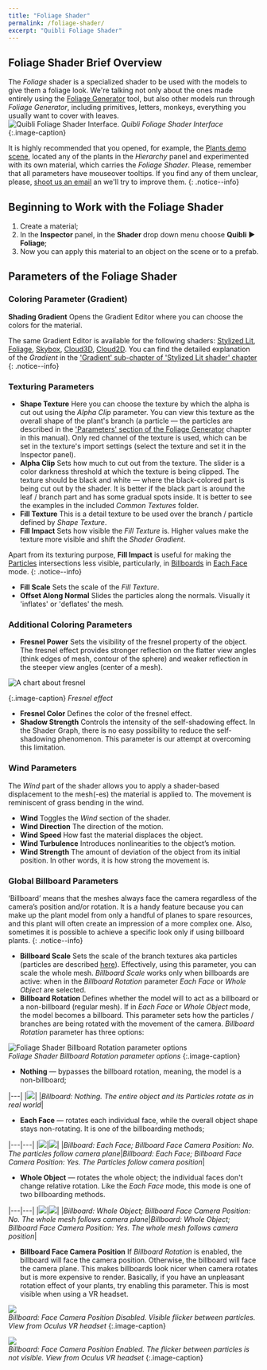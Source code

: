 ```yaml
---
title: "Foliage Shader"
permalink: /foliage-shader/
excerpt: "Quibli Foliage Shader"
---
```



## Foliage Shader Brief Overview

The _Foliage_ shader is a specialized shader to be used with the models to give them a foliage look. We're talking not only about the ones made entirely using the [Foliage Generator](../foliage-generator) tool, but also other models run through _Foliage Generator_, including primitives, letters, monkeys, everything you usually want to cover with leaves.  
![Quibli Foliage Shader Interface](../assets/images/manual_images/quibli_foliage_shader_interface.png). 
*Quibli Foliage Shader Interface*  
{:.image-caption}

It is highly recommended that you opened, for example, the [Plants demo scene](../demo-scenes/#plants-scene), located any of the plants in the _Hierarchy_ panel and experimented with its own material, which carries the _Foliage Shader_. Please, remember that all parameters have mouseover tooltips. If you find any of them unclear, please, [shoot us an email](../contact-details) an we'll try to improve them.
{: .notice--info}


## Beginning to Work with the Foliage Shader

  1. Create a material;
  1. In the **Inspector** panel, in the **Shader** drop down menu choose **Quibli** ▶︎ **Foliage**;
  1. Now you can apply this material to an object on the scene or to a prefab.

## Parameters of the Foliage Shader

### Coloring Parameter (Gradient)

**Shading Gradient** Opens the Gradient Editor where you can choose the colors for the material.

The same Gradient Editor is available for the following shaders: [Stylized Lit](../stylized-lit-shader), [Foliage](../foliage-shader), [Skybox](../skybox-shader), [Cloud3D](../cloud3d-shader), [Cloud2D](../cloud2d-shader). You can find the detailed explanation of the _Gradient_ in the ['Gradient' sub-chapter of 'Stylized Lit shader' chapter](../stylized-lit-shader/#gradient)  
{: .notice--info}

### Texturing Parameters

- **Shape Texture** Here you can choose the texture by which the alpha is cut out using the _Alpha Clip_ parameter. You can view this texture as the overall shape of the plant's branch (a particle — the particles are described in the ['Parameters' section of the Foliage Generator](../foliage-generator#parameters-of-the-foliage-generator) chapter in this manual). Only red channel of the texture is used, which can be set in the texture's import settings (select the texture and set it in the Inspector panel).
- **Alpha Clip**  Sets how much to cut out from the texture. The slider is a color darkness threshold at which the texture is being clipped. The texture should be black and white — where the black-colored part is being cut out by the shader. It is better if the black part is around the leaf / branch part and has some gradual spots inside. It is better to see the examples in the included _Common Textures_ folder.
- **Fill Texture** This is a detail texture to be used over the branch / particle defined by _Shape Texture_.
- **Fill Impact** Sets how visible the _Fill Texture_ is. Higher values make the texture more visible and shift the _Shader Gradient_.

Apart from its texturing purpose, **Fill Impact** is useful for making the [Particles](foliage-generator/#generation-parameters) intersections less visible, particularly, in [Billboards](../foliage-generator/#billboard-approach) in [Each Face](..foliage-shader/#global-billboard-parameters) mode.
{: .notice--info}

- **Fill Scale** Sets the scale of the _Fill Texture_.
- **Offset Along Normal** Slides the particles along the normals. Visually it 'inflates' or 'deflates' the mesh.

### Additional Coloring Parameters

- **Fresnel Power** Sets the visibility of the fresnel property of the object. The fresnel effect provides stronger reflection on the flatter view angles (think edges of mesh, contour of the sphere) and weaker reflection in the steeper view angles (center of a mesh).

![A chart about fresnel](../assets/images/manual_images/fresnel_chart.png)

{:.image-caption}
*Fresnel effect*

- **Fresnel Color** Defines the color of the fresnel effect.
- **Shadow Strength** Controls the intensity of the self-shadowing effect. In the Shader Graph, there is no easy possibility to reduce the self-shadowing phenomenon. This parameter is our attempt at overcoming this limitation. 

### Wind Parameters

The _Wind_ part of the shader allows you to apply a shader-based displacement to the mesh(-es) the material is applied to. The movement is reminiscent of grass bending in the wind.

- **Wind** Toggles the _Wind_ section of the shader.
- **Wind Direction** The direction of the motion.
- **Wind Speed** How fast the material displaces the object.
- **Wind Turbulence** Introduces nonlinearities to the object’s motion.
- **Wind Strength** The amount of deviation of the object from its initial position. In other words, it is how strong the movement is.

### Global Billboard Parameters

‘Billboard’ means that the meshes always face the camera regardless of the camera’s position and/or rotation. It is a handy feature because you can make up the plant model from only a handful of planes to spare resources, and this plant will often create an impression of a more complex one. Also, sometimes it is possible to achieve a specific look only if using billboard plants.
{: .notice--info}

- **Billboard Scale** Sets the scale of the branch textures aka particles (particles are described [here](../foliage-generator#parameters-of-the-foliage-generator)). Effectively, using this parameter, you can scale the whole mesh. _Billboard Scale_ works only when billboards are active: when in the _Billboard Rotation_ parameter _Each Face_ or _Whole Object_ are selected.
- **Billboard Rotation** Defines whether the model will to act as a billboard or a non-billboard (regular mesh). If in _Each Face_ or _Whole Object_ mode, the model becomes a billboard. This parameter sets how the particles / branches are being rotated with the movement of the camera. _Billboard Rotation_ parameter has three options:  

![Foliage Shader Billboard Rotation parameter options](../assets/images/manual_images/quibli_foliage_shader_billboard_rotation_options.png)  
*Foliage Shader Billboard Rotation parameter options*
{:.image-caption}

  * **Nothing** — bypasses the billboard rotation, meaning, the model is a non-billboard;  

|---|
|![](../assets/images/manual_images/billboard_nothing.gif)|
|*Billboard: Nothing. The entire object and its Particles rotate as in real world*|

  * **Each Face** — rotates each individual face, while the overall object shape stays non-rotating. It is one of the billboarding methods;  

|---|---|
|![](../assets/images/manual_images/billboard_each_face_bfcp_no.gif)|![](../assets/images/manual_images/billboard_each_face_bfcp_yes.gif)|
|*Billboard: Each Face; Billboard Face Camera Position: No. The particles follow camera plane*|*Billboard: Each Face; Billboard Face Camera Position: Yes. The Particles follow camera position*|

  * **Whole Object** — rotates the whole object; the individual faces don't change relative rotation. Like the _Each Face_ mode, this mode is one of two billboarding methods.  

|---|---|
|![](../assets/images/manual_images/billboard_whole_object_bfcp_no.gif)|![](../assets/images/manual_images/billboard_whole_object_bfcp_yes.gif)|
|*Billboard: Whole Object; Billboard Face Camera Position: No. The whole mesh follows camera plane*|*Billboard: Whole Object; Billboard Face Camera Position: Yes. The whole mesh follows camera position*|

- **Billboard Face Camera Position** If _Billboard Rotation_ is enabled, the billboard will face the camera position. Otherwise, the billboard will face the camera plane. This makes billboards look nicer when camera rotates but is more expensive to render. Basically, if you have an unpleasant rotation effect of your plants, try enabling this parameter. This is most visible when using a VR headset.  

![](../assets/images/manual_images/billboard_face_camera_position_disabled.gif)  
*Billboard: Face Camera Position Disabled. Visible flicker between particles. View from Oculus VR headset*
{:.image-caption}

![](../assets/images/manual_images/billboard_face_camera_position_enabled.gif)  
*Billboard: Face Camera Position Enabled. The flicker between particles is not visible. View from Oculus VR headset*
{:.image-caption}


